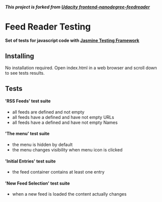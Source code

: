 ##### This project is forked from [**Udacity frontend-nanodegree-feedreader**](https://github.com/udacity/frontend-nanodegree-feedreader)

# Feed Reader Testing

#### Set of tests for javascript code with [Jasmine Testing Framework](https://jasmine.github.io/)

## Installing

No installation required.
Open index.html in a web browser and scroll down to see tests results.

## Tests

#### 'RSS Feeds' test suite

* all feeds are defined and not empty
* all feeds have a defined and have not empty URLs
* all feeds have a defined and have not empty Names

#### 'The menu' test suite

* the menu is hidden by default
* the menu changes visibility when menu icon is clicked

#### 'Initial Entries' test suite

* the feed container contains at least one entry

#### 'New Feed Selection' test suite

* when a new feed is loaded the content actually changes
